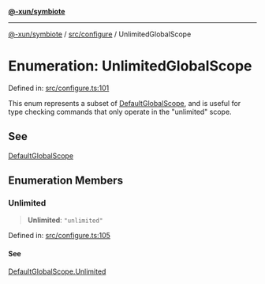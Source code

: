 [**@-xun/symbiote**](../../../README.md)

***

[@-xun/symbiote](../../../README.md) / [src/configure](../README.md) / UnlimitedGlobalScope

# Enumeration: UnlimitedGlobalScope

Defined in: [src/configure.ts:101](https://github.com/Xunnamius/symbiote/blob/a0fabf117a4e10cf68aa181dc5bfba0344eaceea/src/configure.ts#L101)

This enum represents a subset of [DefaultGlobalScope](DefaultGlobalScope.md), and is useful for type
checking commands that only operate in the "unlimited" scope.

## See

[DefaultGlobalScope](DefaultGlobalScope.md)

## Enumeration Members

### Unlimited

> **Unlimited**: `"unlimited"`

Defined in: [src/configure.ts:105](https://github.com/Xunnamius/symbiote/blob/a0fabf117a4e10cf68aa181dc5bfba0344eaceea/src/configure.ts#L105)

#### See

[DefaultGlobalScope.Unlimited](DefaultGlobalScope.md#unlimited)

